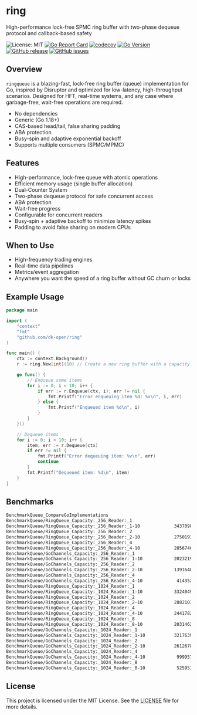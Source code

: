 # ring
High-performance lock-free SPMC ring buffer with two-phase dequeue protocol and callback-based safety

![License: MIT](https://img.shields.io/badge/License-MIT-green.svg)
[![Go Report Card](https://goreportcard.com/badge/github.com/dk-open/ring)](https://goreportcard.com/report/github.com/dk-open/ring)
[![codecov](https://codecov.io/gh/dk-open/ring/graph/badge.svg?token=FGK3F49GS4)](https://codecov.io/gh/dk-open/ring)
[![Go Version](https://img.shields.io/github/go-mod/go-version/dk-open/ring)](https://github.com/dk-open/ring)
[![GitHub release](https://img.shields.io/github/release/dk-open/ring.svg)](https://github.com/dk-open/ring/releases)
[![GitHub issues](https://img.shields.io/github/issues/dk-open/ring)](https://github.com/dk-open/ring/issues)

## Overview

`ringqueue` is a blazing-fast, lock-free ring buffer (queue) implementation for Go, inspired by Disruptor and optimized for low-latency, high-throughput scenarios. Designed for HFT, real-time systems, and any case where garbage-free, wait-free operations are required.

- No dependencies
- Generic (Go 1.18+)
- CAS-based head/tail, false sharing padding
- ABA protection
- Busy-spin and adaptive exponential backoff
- Supports multiple consumers (SPMC/MPMC)


## Features
- High-performance, lock-free queue with atomic operations
- Efficient memory usage (single buffer allocation)
- Dual-Counter System
- Two-phase dequeue protocol for safe concurrent access
- ABA protection
- Wait-free progress
- Configurable for concurrent readers
- Busy-spin + adaptive backoff to minimize latency spikes
- Padding to avoid false sharing on modern CPUs

##  When to Use
- High-frequency trading engines
- Real-time data pipelines
- Metrics/event aggregation
- Anywhere you want the speed of a ring buffer without GC churn or locks

## Example Usage

```go
package main

import (
	"context"
	"fmt"
	"github.com/dk-open/ring"
)

func main() {
	ctx := context.Background()
    r := ring.New[int](10) // Create a new ring buffer with a capacity of 10

	go func() {
		// Enqueue some items
		for i := 0; i < 10; i++ {
			if err := r.Enqueue(ctx, i); err != nil {
				fmt.Printf("Error enqueuing item %d: %v\n", i, err)
			} else {
				fmt.Printf("Enqueued item %d\n", i)
			}
		}
	}()

    // Dequeue items
    for i := 0; i < 10; i++ {
        item, err := r.Dequeue(ctx)
        if err != nil {
            fmt.Printf("Error dequeuing item: %v\n", err)
            continue
        }
        fmt.Printf("Dequeued item: %d\n", item)
    }
}

```


## Benchmarks

```bash
BenchmarkQueue_CompareGoImplementations
BenchmarkQueue/RingQueue_Capacity:_256_Reader:_1
BenchmarkQueue/RingQueue_Capacity:_256_Reader:_1-10         	34370985	        40.08 ns/op	       0 B/op	       0 allocs/op
BenchmarkQueue/RingQueue_Capacity:_256_Reader:_2
BenchmarkQueue/RingQueue_Capacity:_256_Reader:_2-10         	27501936	        43.82 ns/op	       0 B/op	       0 allocs/op
BenchmarkQueue/RingQueue_Capacity:_256_Reader:_4
BenchmarkQueue/RingQueue_Capacity:_256_Reader:_4-10         	20567461	        61.90 ns/op	       0 B/op	       0 allocs/op
BenchmarkQueue/GoChannels_Capacity:_256_Reader:_1
BenchmarkQueue/GoChannels_Capacity:_256_Reader:_1-10        	20232192	        61.67 ns/op	       0 B/op	       0 allocs/op
BenchmarkQueue/GoChannels_Capacity:_256_Reader:_2
BenchmarkQueue/GoChannels_Capacity:_256_Reader:_2-10        	13916404	        80.26 ns/op	       0 B/op	       0 allocs/op
BenchmarkQueue/GoChannels_Capacity:_256_Reader:_4
BenchmarkQueue/GoChannels_Capacity:_256_Reader:_4-10        	 4143522	       293.7 ns/op	       0 B/op	       0 allocs/op
BenchmarkQueue/RingQueue_Capacity:_1024_Reader:_1
BenchmarkQueue/RingQueue_Capacity:_1024_Reader:_1-10        	33240498	        41.36 ns/op	       0 B/op	       0 allocs/op
BenchmarkQueue/RingQueue_Capacity:_1024_Reader:_2
BenchmarkQueue/RingQueue_Capacity:_1024_Reader:_2-10        	28821038	        41.58 ns/op	       0 B/op	       0 allocs/op
BenchmarkQueue/RingQueue_Capacity:_1024_Reader:_4
BenchmarkQueue/RingQueue_Capacity:_1024_Reader:_4-10        	24417829	        46.22 ns/op	       0 B/op	       0 allocs/op
BenchmarkQueue/RingQueue_Capacity:_1024_Reader:_8
BenchmarkQueue/RingQueue_Capacity:_1024_Reader:_8-10        	20314622	        61.51 ns/op	       0 B/op	       0 allocs/op
BenchmarkQueue/GoChannels_Capacity:_1024_Reader:_1
BenchmarkQueue/GoChannels_Capacity:_1024_Reader:_1-10       	32176396	        37.01 ns/op	       0 B/op	       0 allocs/op
BenchmarkQueue/GoChannels_Capacity:_1024_Reader:_2
BenchmarkQueue/GoChannels_Capacity:_1024_Reader:_2-10       	26126785	        45.66 ns/op	       0 B/op	       0 allocs/op
BenchmarkQueue/GoChannels_Capacity:_1024_Reader:_4
BenchmarkQueue/GoChannels_Capacity:_1024_Reader:_4-10       	 9999576	       118.0 ns/op	       0 B/op	       0 allocs/op
BenchmarkQueue/GoChannels_Capacity:_1024_Reader:_8
BenchmarkQueue/GoChannels_Capacity:_1024_Reader:_8-10       	 5259519	       242.9 ns/op	       0 B/op	       0 allocs/op


```

## License

This project is licensed under the MIT License. See the [LICENSE](LICENSE) file for more details.

